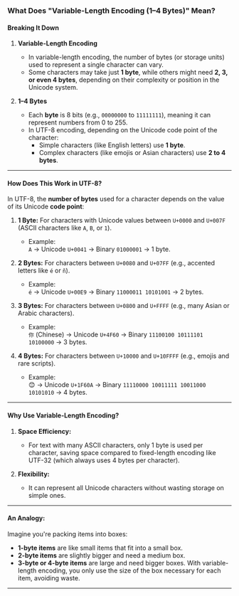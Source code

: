 ### **What Does "Variable-Length Encoding (1–4 Bytes)" Mean?**

#### **Breaking It Down**
1. **Variable-Length Encoding**  
   - In variable-length encoding, the number of bytes (or storage units) used to represent a single character can vary.  
   - Some characters may take just **1 byte**, while others might need **2, 3, or even 4 bytes**, depending on their complexity or position in the Unicode system.

2. **1–4 Bytes**  
   - Each **byte** is 8 bits (e.g., `00000000` to `11111111`), meaning it can represent numbers from 0 to 255.  
   - In UTF-8 encoding, depending on the Unicode code point of the character:
     - Simple characters (like English letters) use **1 byte**.
     - Complex characters (like emojis or Asian characters) use **2 to 4 bytes**.

---

#### **How Does This Work in UTF-8?**

In UTF-8, the **number of bytes** used for a character depends on the value of its Unicode **code point**:

1. **1 Byte:** For characters with Unicode values between `U+0000` and `U+007F` (ASCII characters like `A`, `B`, or `1`).
   - Example:  
     `A` → Unicode `U+0041` → Binary `01000001` → 1 byte.

2. **2 Bytes:** For characters between `U+0080` and `U+07FF` (e.g., accented letters like `é` or `ñ`).
   - Example:  
     `é` → Unicode `U+00E9` → Binary `11000011 10101001` → 2 bytes.

3. **3 Bytes:** For characters between `U+0800` and `U+FFFF` (e.g., many Asian or Arabic characters).
   - Example:  
     `你` (Chinese) → Unicode `U+4F60` → Binary `11100100 10111101 10100000` → 3 bytes.

4. **4 Bytes:** For characters between `U+10000` and `U+10FFFF` (e.g., emojis and rare scripts).
   - Example:  
     😊 → Unicode `U+1F60A` → Binary `11110000 10011111 10011000 10101010` → 4 bytes.

---

#### **Why Use Variable-Length Encoding?**

1. **Space Efficiency:**  
   - For text with many ASCII characters, only 1 byte is used per character, saving space compared to fixed-length encoding like UTF-32 (which always uses 4 bytes per character).

2. **Flexibility:**  
   - It can represent all Unicode characters without wasting storage on simple ones.

---

#### **An Analogy:**
Imagine you're packing items into boxes:
- **1-byte items** are like small items that fit into a small box.
- **2-byte items** are slightly bigger and need a medium box.
- **3-byte or 4-byte items** are large and need bigger boxes.
With variable-length encoding, you only use the size of the box necessary for each item, avoiding waste.

---